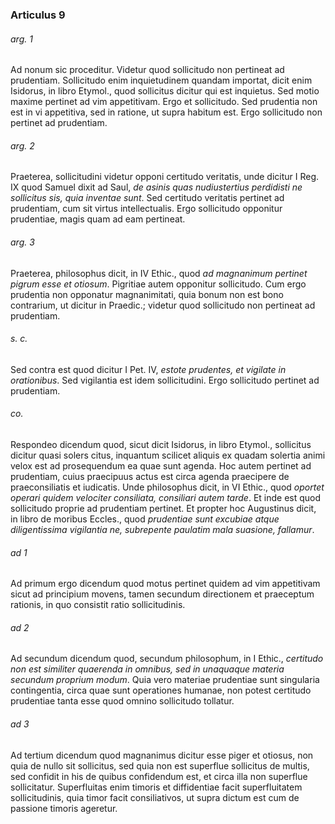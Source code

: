 ### Articulus 9

###### arg. 1
Ad nonum sic proceditur. Videtur quod sollicitudo non pertineat ad prudentiam. Sollicitudo enim inquietudinem quandam importat, dicit enim Isidorus, in libro Etymol., quod sollicitus dicitur qui est inquietus. Sed motio maxime pertinet ad vim appetitivam. Ergo et sollicitudo. Sed prudentia non est in vi appetitiva, sed in ratione, ut supra habitum est. Ergo sollicitudo non pertinet ad prudentiam.

###### arg. 2
Praeterea, sollicitudini videtur opponi certitudo veritatis, unde dicitur I Reg. IX quod Samuel dixit ad Saul, *de asinis quas nudiustertius perdidisti ne sollicitus sis, quia inventae sunt*. Sed certitudo veritatis pertinet ad prudentiam, cum sit virtus intellectualis. Ergo sollicitudo opponitur prudentiae, magis quam ad eam pertineat.

###### arg. 3
Praeterea, philosophus dicit, in IV Ethic., quod *ad magnanimum pertinet pigrum esse et otiosum*. Pigritiae autem opponitur sollicitudo. Cum ergo prudentia non opponatur magnanimitati, quia bonum non est bono contrarium, ut dicitur in Praedic.; videtur quod sollicitudo non pertineat ad prudentiam.

###### s. c.
Sed contra est quod dicitur I Pet. IV, *estote prudentes, et vigilate in orationibus*. Sed vigilantia est idem sollicitudini. Ergo sollicitudo pertinet ad prudentiam.

###### co.
Respondeo dicendum quod, sicut dicit Isidorus, in libro Etymol., sollicitus dicitur quasi solers citus, inquantum scilicet aliquis ex quadam solertia animi velox est ad prosequendum ea quae sunt agenda. Hoc autem pertinet ad prudentiam, cuius praecipuus actus est circa agenda praecipere de praeconsiliatis et iudicatis. Unde philosophus dicit, in VI Ethic., quod *oportet operari quidem velociter consiliata, consiliari autem tarde*. Et inde est quod sollicitudo proprie ad prudentiam pertinet. Et propter hoc Augustinus dicit, in libro de moribus Eccles., quod *prudentiae sunt excubiae atque diligentissima vigilantia ne, subrepente paulatim mala suasione, fallamur*.

###### ad 1
Ad primum ergo dicendum quod motus pertinet quidem ad vim appetitivam sicut ad principium movens, tamen secundum directionem et praeceptum rationis, in quo consistit ratio sollicitudinis.

###### ad 2
Ad secundum dicendum quod, secundum philosophum, in I Ethic., *certitudo non est similiter quaerenda in omnibus, sed in unaquaque materia secundum proprium modum*. Quia vero materiae prudentiae sunt singularia contingentia, circa quae sunt operationes humanae, non potest certitudo prudentiae tanta esse quod omnino sollicitudo tollatur.

###### ad 3
Ad tertium dicendum quod magnanimus dicitur esse piger et otiosus, non quia de nullo sit sollicitus, sed quia non est superflue sollicitus de multis, sed confidit in his de quibus confidendum est, et circa illa non superflue sollicitatur. Superfluitas enim timoris et diffidentiae facit superfluitatem sollicitudinis, quia timor facit consiliativos, ut supra dictum est cum de passione timoris ageretur.

